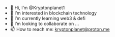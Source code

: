 - 👋 Hi, I’m @Kryptonplanet1
- 👀 I’m interested in blockchain technology
- 🌱 I’m currently learning web3 & defi
- 💞️ I’m looking to collaborate on ...
- 📫 How to reach me: kryptonplanet@proton.me

<!---
Kryptonplanet1/Kryptonplanet1 is a ✨ special ✨ repository because its `README.md` (this file) appears on your GitHub profile.
You can click the Preview link to take a look at your changes.
--->
